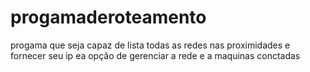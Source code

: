 # progamaderoteamento
progama que seja capaz de lista todas as redes nas proximidades e fornecer seu ip ea opção de gerenciar a rede e a maquinas conctadas

